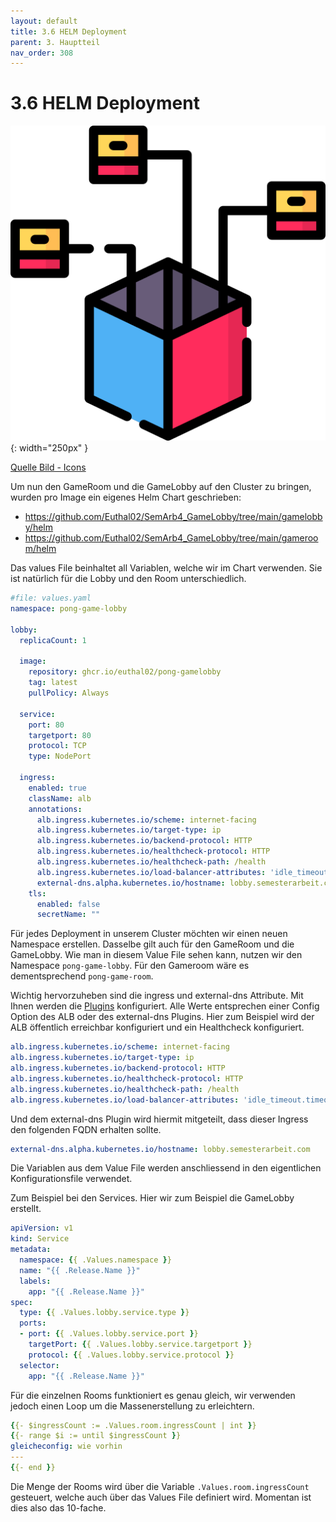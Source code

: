 ```yaml
---
layout: default
title: 3.6 HELM Deployment
parent: 3. Hauptteil
nav_order: 308
---
```


# 3.6 HELM Deployment

![Deployment](../ressources/icons/deploy.png){: width="250px" }

[Quelle Bild - Icons](./600-quellen.html#64-icons)

Um nun den GameRoom und die GameLobby auf den Cluster zu bringen, wurden pro Image ein eigenes Helm Chart geschrieben:

* <https://github.com/Euthal02/SemArb4_GameLobby/tree/main/gamelobby/helm>
* <https://github.com/Euthal02/SemArb4_GameLobby/tree/main/gameroom/helm>

Das values File beinhaltet all Variablen, welche wir im Chart verwenden. Sie ist natürlich für die Lobby und den Room unterschiedlich.

```yaml
#file: values.yaml
namespace: pong-game-lobby

lobby:
  replicaCount: 1

  image:
    repository: ghcr.io/euthal02/pong-gamelobby
    tag: latest
    pullPolicy: Always

  service:
    port: 80
    targetport: 80
    protocol: TCP
    type: NodePort

  ingress:
    enabled: true
    className: alb
    annotations:
      alb.ingress.kubernetes.io/scheme: internet-facing
      alb.ingress.kubernetes.io/target-type: ip
      alb.ingress.kubernetes.io/backend-protocol: HTTP
      alb.ingress.kubernetes.io/healthcheck-protocol: HTTP
      alb.ingress.kubernetes.io/healthcheck-path: /health
      alb.ingress.kubernetes.io/load-balancer-attributes: 'idle_timeout.timeout_seconds=3600'
      external-dns.alpha.kubernetes.io/hostname: lobby.semesterarbeit.com
    tls: 
      enabled: false
      secretName: ""
```

Für jedes Deployment in unserem Cluster möchten wir einen neuen Namespace erstellen. Dasselbe gilt auch für den GameRoom und die GameLobby. Wie man in diesem Value File sehen kann, nutzen wir den Namespace ``pong-game-lobby``. Für den Gameroom wäre es dementsprechend ``pong-game-room``.

Wichtig hervorzuheben sind die ingress und external-dns Attribute. Mit Ihnen werden die [Plugins](./305-k8s-plugins.html) konfiguriert. Alle Werte entsprechen einer Config Option des ALB oder des external-dns Plugins. Hier zum Beispiel wird der ALB öffentlich erreichbar konfiguriert und ein Healthcheck konfiguriert.

```yaml
alb.ingress.kubernetes.io/scheme: internet-facing
alb.ingress.kubernetes.io/target-type: ip
alb.ingress.kubernetes.io/backend-protocol: HTTP
alb.ingress.kubernetes.io/healthcheck-protocol: HTTP
alb.ingress.kubernetes.io/healthcheck-path: /health
alb.ingress.kubernetes.io/load-balancer-attributes: 'idle_timeout.timeout_seconds=3600'
```

Und dem external-dns Plugin wird hiermit mitgeteilt, dass dieser Ingress den folgenden FQDN erhalten sollte.

```yaml
external-dns.alpha.kubernetes.io/hostname: lobby.semesterarbeit.com
```

Die Variablen aus dem Value File werden anschliessend in den eigentlichen Konfigurationsfile verwendet.

Zum Beispiel bei den Services. Hier wir zum Beispiel die GameLobby erstellt.

```yaml
apiVersion: v1
kind: Service
metadata:
  namespace: {{ .Values.namespace }}
  name: "{{ .Release.Name }}"
  labels:
    app: "{{ .Release.Name }}"
spec:
  type: {{ .Values.lobby.service.type }}
  ports:
  - port: {{ .Values.lobby.service.port }}
    targetPort: {{ .Values.lobby.service.targetport }}
    protocol: {{ .Values.lobby.service.protocol }}
  selector:
    app: "{{ .Release.Name }}"
```

Für die einzelnen Rooms funktioniert es genau gleich, wir verwenden jedoch einen Loop um die Massenerstellung zu erleichtern.

```yaml
{{- $ingressCount := .Values.room.ingressCount | int }}
{{- range $i := until $ingressCount }}
gleicheconfig: wie vorhin
---
{{- end }}
```

Die Menge der Rooms wird über die Variable ``.Values.room.ingressCount`` gesteuert, welche auch über das Values File definiert wird. Momentan ist dies also das 10-fache.
